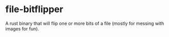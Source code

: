 # file-bitflipper
A rust binary that will flip one or more bits of a file (mostly for messing with images for fun).
